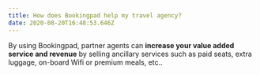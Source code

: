 ```yaml
---
title: How does Bookingpad help my travel agency?
date: 2020-08-20T16:48:53.646Z
---
```

By using Bookingpad, partner agents can **increase your value added service and revenue** by selling ancillary services such as paid seats, extra luggage, on-board Wifi or premium meals, etc..